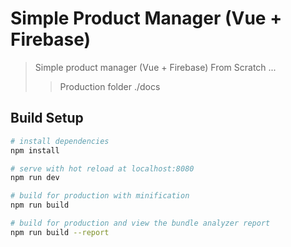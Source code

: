 # Simple Product Manager (Vue + Firebase)
> Simple product manager (Vue + Firebase) From Scratch ...
>> Production folder ./docs

## Build Setup

``` bash
# install dependencies
npm install

# serve with hot reload at localhost:8080
npm run dev

# build for production with minification
npm run build

# build for production and view the bundle analyzer report
npm run build --report
```

